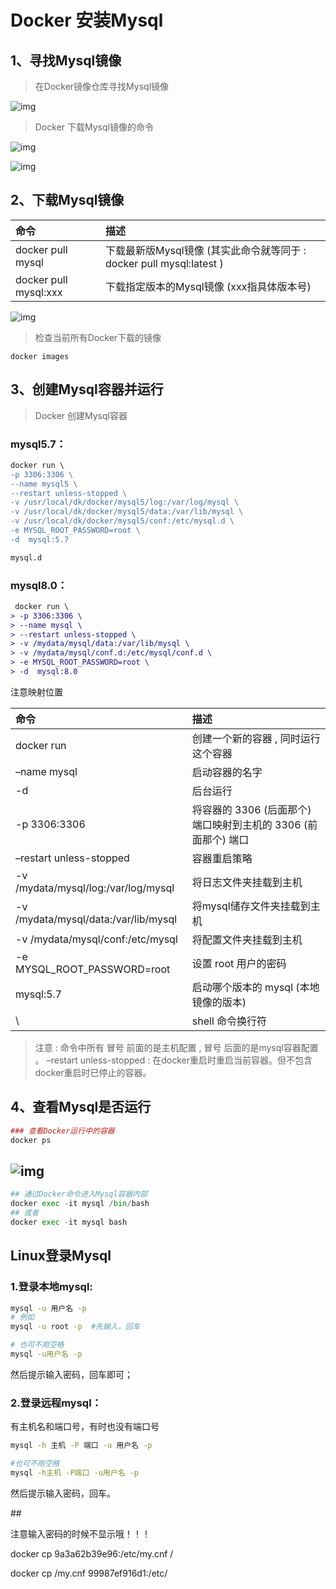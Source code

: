 # Docker 安装Mysql

## 1、寻找Mysql镜像

> 在Docker镜像仓库寻找Mysql镜像

![img](https://img-blog.csdnimg.cn/51b7cfc1a548458d9296d21860d79208.png?x-oss-process=image/watermark,type_d3F5LXplbmhlaQ,shadow_50,text_Q1NETiBAVG91Y2gm,size_20,color_FFFFFF,t_70,g_se,x_16)

>  Docker 下载Mysql镜像的命令

![img](https://img-blog.csdnimg.cn/f3b151176956496eb0d0e373e2ad1a56.png?x-oss-process=image/watermark,type_d3F5LXplbmhlaQ,shadow_50,text_Q1NETiBAVG91Y2gm,size_20,color_FFFFFF,t_70,g_se,x_16)

![img](https://img-blog.csdnimg.cn/5867ad2f54d2404b879ce0fefe6be401.png?x-oss-process=image/watermark,type_d3F5LXplbmhlaQ,shadow_50,text_Q1NETiBAVG91Y2gm,size_20,color_FFFFFF,t_70,g_se,x_16)

##  2、下载Mysql镜像

| 命令                  | 描述                                                         |
| :-------------------- | :----------------------------------------------------------- |
| docker pull mysql     | 下载最新版Mysql镜像 (其实此命令就等同于 : docker pull mysql:latest ) |
| docker pull mysql:xxx | 下载指定版本的Mysql镜像 (xxx指具体版本号)                    |

![img](https://img-blog.csdnimg.cn/5a5325f5291341eebe51355bef110f93.png?x-oss-process=image/watermark,type_d3F5LXplbmhlaQ,shadow_50,text_Q1NETiBAVG91Y2gm,size_20,color_FFFFFF,t_70,g_se,x_16)

>  检查当前所有Docker下载的镜像

```undefined
docker images
```

##  3、创建Mysql容器并运行

> Docker 创建Mysql容器	



### mysql5.7：

```diff
docker run \
-p 3306:3306 \
--name mysql5 \
--restart unless-stopped \
-v /usr/local/dk/docker/mysql5/log:/var/log/mysql \
-v /usr/local/dk/docker/mysql5/data:/var/lib/mysql \
-v /usr/local/dk/docker/mysql5/conf:/etc/mysql.d \
-e MYSQL_ROOT_PASSWORD=root \
-d  mysql:5.7

mysql.d
```

### mysql8.0：

```diff
 docker run \
> -p 3306:3306 \
> --name mysql \
> --restart unless-stopped \
> -v /mydata/mysql/data:/var/lib/mysql \
> -v /mydata/mysql/conf.d:/etc/mysql/conf.d \
> -e MYSQL_ROOT_PASSWORD=root \
> -d  mysql:8.0 

```

注意映射位置

| 命令                                 | 描述                                                         |
| :----------------------------------- | :----------------------------------------------------------- |
| docker run                           | 创建一个新的容器 , 同时运行这个容器                          |
| –name mysql                          | 启动容器的名字                                               |
| -d                                   | 后台运行                                                     |
| -p 3306:3306                         | 将容器的 3306 (后面那个) 端口映射到主机的 3306 (前面那个) 端口 |
| –restart unless-stopped              | 容器重启策略                                                 |
| -v /mydata/mysql/log:/var/log/mysql  | 将日志文件夹挂载到主机                                       |
| -v /mydata/mysql/data:/var/lib/mysql | 将mysql储存文件夹挂载到主机                                  |
| -v /mydata/mysql/conf:/etc/mysql     | 将配置文件夹挂载到主机                                       |
| -e MYSQL_ROOT_PASSWORD=root          | 设置 root 用户的密码                                         |
| mysql:5.7                            | 启动哪个版本的 mysql (本地镜像的版本)                        |
| \                                    | shell 命令换行符                                             |

>  注意 : 命令中所有 冒号 前面的是主机配置 , 冒号 后面的是mysql容器配置 。
> –restart unless-stopped : 在docker重启时重启当前容器。但不包含docker重启时已停止的容器。

## 4、查看Mysql是否运行

```r
### 查看Docker运行中的容器
docker ps  
```

## ![img](https://img-blog.csdnimg.cn/c8f3965da2d3417cbddf3ee5906ce5e1.png?x-oss-process=image/watermark,type_d3F5LXplbmhlaQ,shadow_50,text_Q1NETiBAVG91Y2gm,size_20,color_FFFFFF,t_70,g_se,x_16)

```python
## 通过Docker命令进入Mysql容器内部
docker exec -it mysql /bin/bash
## 或者
docker exec -it mysql bash

```



## Linux登录Mysql

### 1.登录本地mysql:

```bash
mysql -u 用户名 -p
# 例如
mysql -u root -p  #先输入，回车

# 也可不用空格
mysql -u用户名 -p
```

然后提示输入密码，回车即可；

### 2.登录远程mysql：

有主机名和端口号，有时也没有端口号

```bash
mysql -h 主机 -P 端口 -u 用户名 -p

#也可不用空格
mysql -h主机 -P端口 -u用户名 -p
```

然后提示输入密码，回车。

\##

注意输入密码的时候不显示哦！！！



docker cp 9a3a62b39e96:/etc/my.cnf  /

docker cp /my.cnf  99987ef916d1:/etc/